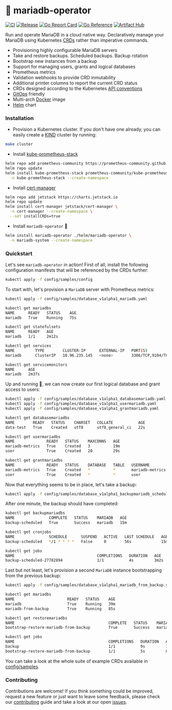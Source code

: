 # 🦭 mariadb-operator
[![CI](https://github.com/mmontes11/mariadb-operator/actions/workflows/ci.yml/badge.svg)](https://github.com/mmontes11/mariadb-operator/actions/workflows/ci.yml)
[![Release](https://github.com/mmontes11/mariadb-operator/actions/workflows/release.yml/badge.svg)](https://github.com/mmontes11/mariadb-operator/actions/workflows/release.yml)
[![Go Report Card](https://goreportcard.com/badge/github.com/mmontes11/mariadb-operator)](https://goreportcard.com/report/github.com/mmontes11/mariadb-operator)
[![Go Reference](https://pkg.go.dev/badge/github.com/mmontes11/mariadb-operator.svg)](https://pkg.go.dev/github.com/mmontes11/mariadb-operator)
[![Artifact Hub](https://img.shields.io/endpoint?url=https://artifacthub.io/badge/repository/mmontes)](https://artifacthub.io/packages/search?repo=mmontes)

Run and operate MariaDB in a cloud native way. Declaratively manage your MariaDB using Kubernetes [CRDs](https://kubernetes.io/docs/tasks/extend-kubernetes/custom-resources/custom-resource-definitions/) rather than imperative commands.

- Provisioning highly configurable MariaDB servers
- Take and restore backups. Scheduled backups. Backup rotation
- Bootstrap new instances from a backup
- Support for managing users, grants and logical databases
- Prometheus metrics
- Validation webhooks to provide CRD inmutability
- Additional printer columns to report the current CRD status
- CRDs designed according to the Kubernetes [API conventions](https://github.com/kubernetes/community/blob/master/contributors/devel/sig-architecture/api-conventions.md)
- [GitOps](https://opengitops.dev/) friendly
- Multi-arch [Docker](https://hub.docker.com/repository/docker/mmontes11/mariadb-operator/tags?page=1&ordering=last_updated) image
- [Helm](./helm/mariadb-operator/) chart 

### Installation

- Provision a Kubernetes cluster. If you don't have one already, you can easily create a [KIND](https://kind.sigs.k8s.io/) cluster by running:
```bash
make cluster
``` 

- Install [kube-prometheus-stack](https://github.com/prometheus-community/helm-charts/tree/main/charts/kube-prometheus-stack)
```bash
helm repo add prometheus-community https://prometheus-community.github.io/helm-charts
helm repo update
helm install kube-prometheus-stack prometheus-community/kube-prometheus-stack \
  -n kube-prometheus-stack --create-namespace
``` 
- Install [cert-manager](https://github.com/cert-manager/cert-manager) 
```bash
helm repo add jetstack https://charts.jetstack.io
helm repo update
helm install cert-manager jetstack/cert-manager \
  -n cert-manager --create-namespace \
  --set installCRDs=true 
```
- Install `mariadb-operator` 🦭
```bash
helm install mariadb-operator ./helm/mariadb-operator \
  -n mariadb-system --create-namespace
```

### Quickstart

Let's see `mariadb-operator` in action! First of all, install the following configuration manifests that will be referenced by the CRDs further:
```bash
kubectl apply -f config/samples/config
```

To start with, let's provision a `MariaDB` server with Prometheus metrics:
```bash
kubectl apply -f config/samples/database_v1alpha1_mariadb.yaml
```
```bash
kubectl get mariadbs
NAME      READY   STATUS    AGE
mariadb   True    Running   75s

kubectl get statefulsets
NAME      READY   AGE
mariadb   1/1     2m12s

kubectl get services
NAME         TYPE        CLUSTER-IP      EXTERNAL-IP   PORT(S)             AGE
mariadb      ClusterIP   10.96.235.145   <none>        3306/TCP,9104/TCP   2m17s

kubectl get servicemonitors
NAME      AGE
mariadb   2m37s
```
Up and running 🚀, we can now create our first logical database and grant access to users:
```bash
kubectl apply -f config/samples/database_v1alpha1_databasemariadb.yaml
kubectl apply -f config/samples/database_v1alpha1_usermariadb.yaml
kubectl apply -f config/samples/database_v1alpha1_grantmariadb.yaml
```
```bash
kubectl get databasemariadbs
NAME        READY   STATUS    CHARSET   COLLATE           AGE
data-test   True    Created   utf8      utf8_general_ci   22s

kubectl get usermariadbs
NAME              READY   STATUS    MAXCONNS   AGE
mariadb-metrics   True    Created   3          19m
user              True    Created   20         29s

kubectl get grantmariadbs
NAME              READY   STATUS    DATABASE   TABLE   USERNAME          GRANTOPT   AGE
mariadb-metrics   True    Created   *          *       mariadb-metrics   false      19m
user              True    Created   *          *       user              true       36s
```
Now that everything seems to be in place, let's take a backup:
```bash
kubectl apply -f config/samples/database_v1alpha1_backupmariadb_scheduled.yaml
```
After one minute, the backup should have completed:
```bash
kubectl get backupmariadbs
NAME               COMPLETE   STATUS    MARIADB   AGE
backup-scheduled   True       Success   mariadb   15m

kubectl get cronjobs
NAME               SCHEDULE      SUSPEND   ACTIVE   LAST SCHEDULE   AGE
backup-scheduled   */1 * * * *   False     0        56s             15m

kubectl get jobs
NAME                                    COMPLETIONS   DURATION   AGE
backup-scheduled-27782894               1/1           4s         3m2s
```
Last but not least, let's provision a second `MariaDB` instance bootstrapping from the previous backup:
```bash
kubectl apply -f config/samples/database_v1alpha1_mariadb_from_backup.yaml
``` 
```bash
kubectl get mariadbs
NAME                       READY   STATUS    AGE
mariadb                    True    Running   39m
mariadb-from-backup        True    Running   85s

kubectl get restoremariadbs
NAME                                         COMPLETE   STATUS    MARIADB                    BACKUP   AGE
bootstrap-restore-mariadb-from-backup        True       Success   mariadb-from-backup        backup   72s

kubectl get jobs
NAME                                         COMPLETIONS   DURATION   AGE
backup                                       1/1           9s         12m
bootstrap-restore-mariadb-from-backup        1/1           5s         84s
``` 
You can take a look at the whole suite of example CRDs available in [config/samples](./config/samples/).  

### Contributing

Contributions are welcome! If you think something could be improved, request a new feature or just want to leave some feedback,
please check our [contributing](./CONTRIBUTING.md) guide and take a look at our open [issues](https://github.com/mmontes11/mariadb-operator/issues).
